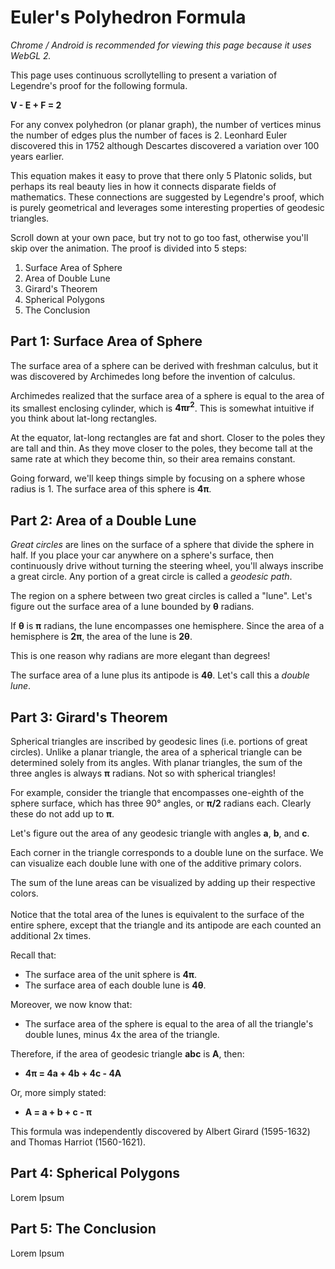 # Euler's Polyhedron Formula

*Chrome / Android is recommended for viewing this page because it uses WebGL 2.*

This page uses continuous scrollytelling to present a variation of Legendre's proof for the following formula.

**V - E + F = 2**

For any convex polyhedron (or planar graph), the number of vertices minus the number of edges plus the number of faces
is 2. Leonhard Euler discovered this in 1752 although Descartes discovered a variation over 100 years earlier.

This equation makes it easy to prove that there only 5 Platonic solids, but perhaps its real beauty lies in how it
connects disparate fields of mathematics. These connections are suggested by Legendre's proof, which is purely
geometrical and leverages some interesting properties of geodesic triangles.

Scroll down at your own pace, but try not to go too fast, otherwise you'll skip over the animation. The proof is divided
into 5 steps:

1. Surface Area of Sphere
1. Area of Double Lune
1. Girard's Theorem
1. Spherical Polygons
1. The Conclusion

<div class="chart constrain">
    <div>
        <canvas id="canvas3d"></canvas>
        <canvas id="canvas2d"></canvas>
    </div>
</div>

## Part 1: Surface Area of Sphere

The surface area of a sphere can be derived with freshman calculus, but it was discovered by Archimedes long before the
invention of calculus.

Archimedes realized that the surface area of a sphere is equal to the area of its smallest enclosing cylinder, which is
**4πr<sup>2</sup>**. This is somewhat intuitive if you think about lat-long rectangles.

At the equator, lat-long rectangles are fat and short. Closer to the poles they are tall and thin. As they move closer
to the poles, they become tall at the same rate at which they become thin, so their area remains constant.

Going forward, we'll keep things simple by focusing on a sphere whose radius is 1. The surface area of this sphere is
**4π**.

## Part 2: Area of a Double Lune

*Great circles* are lines on the surface of a sphere that divide the sphere in half. If you place your car anywhere on a
sphere's surface, then continuously drive without turning the steering wheel, you'll always inscribe a great circle. Any
portion of a great circle is called a *geodesic path*.

The region on a sphere between two great circles is called a "lune". Let's figure out the surface area of a lune bounded
by **θ** radians.

If **θ** is **π** radians, the lune encompasses one hemisphere. Since the area of a hemisphere is **2π**, the area of
the lune is **2θ**.

This is one reason why radians are more elegant than degrees!

The surface area of a lune plus its antipode is **4θ**. Let's call this a *double lune*.

## Part 3: Girard's Theorem

Spherical triangles are inscribed by geodesic lines (i.e. portions of great circles). Unlike a planar triangle, the area
of a spherical triangle can be determined solely from its angles. With planar triangles, the sum of the three angles is
always **π** radians. Not so with spherical triangles!

For example, consider the triangle that encompasses one-eighth of the sphere surface, which has three 90° angles, or
**π/2** radians each. Clearly these do not add up to **π**.

Let's figure out the area of any geodesic triangle with angles **a**, **b**, and **c**.

Each corner in the triangle corresponds to a double lune on the surface. We can visualize each double lune with one of
the additive primary colors.

The sum of the lune areas can be visualized by adding up their respective colors.
<br><br>
Notice that the total area of the lunes is equivalent to the surface of the entire sphere, except that the triangle and
its antipode are each counted an additional 2x times.

<segment>

Recall that:
- The surface area of the unit sphere is **4π**.
- The surface area of each double lune is **4θ**.

Moreover, we now know that:
- The surface area of the sphere is equal to the area of all the triangle's double lunes, minus 4x the area of the
  triangle.

Therefore, if the area of geodesic triangle **abc** is **A**, then:
- **4π = 4a + 4b + 4c - 4A**

Or, more simply stated:
- **A = a + b + c - π**

This formula was independently discovered by Albert Girard (1595-1632) and Thomas Harriot (1560-1621).

</segment>

## Part 4: Spherical Polygons

Lorem Ipsum

## Part 5: The Conclusion

Lorem Ipsum
